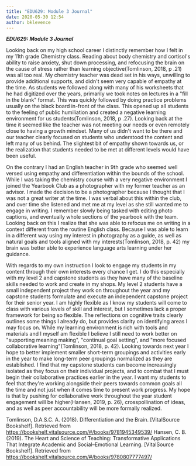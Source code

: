 ```yaml
---
title: "EDU629: Module 3 Journal"
date: 2020-05-30 12:54
author: bklevence
---
```


***EDU629: Module 3 Journal***

Looking back on my high school career I distinctly remember how I felt in my 11th grade Chemistry class. Reading about body chemistry and cortisol's ability to raise anxiety, shut down processing, and refocusing the brain on the cause of stress rather than learning objective(Tomlinson, 2018, p .21) was all too real. My chemistry teacher was dead set in his ways, unwilling to provide additional supports, and didn't seem very capable of empathy at the time. As students we followed along with many of his worksheets that he had digitized over the years, primarily we took notes on lectures in a "fill in the blank" format. This was quickly followed by doing practice problems usually on the black board in-front of the class. This opened up all students to the feeling of public humiliation and created a negative learning environment for us students(Tomlinson, 2018, p .27). Looking back at the time it seemed like the teacher was not meeting our needs or even remotely close to having a growth mindset. Many of us didn't want to be there and our teacher clearly focused on students who understood the content and left many of us behind. The slightest bit of empathy shown towards us, or the realization that students needed to be met at different levels would have been useful. 

On the contrary I had an English teacher in 9th grade who seemed well versed using empathy and differentiation within the bounds of the school. While I was taking the chemistry course with a very negative environment I joined the Yearbook Club as a photographer with my former teacher as an advisor. I made the decision to be a photographer because I thought that I was not a great writer at the time. I was verbal about this within the club, and over time she listened and met me at my level as she still wanted me to engage in writing. I remember slowly being tasked with editing photo captions, and eventually whole sections of the yearbook with the team. Looking back on this I realize that she was able to refocus me on writing in a context different from the routine English class. Because I was able to learn in a different way using my interest in photography as a guide, as well as natural goals and tools aligned with my interests(Tomlinson, 2018, p. 42) my brain was better able to experience language arts learning under her guidance.

With regards to my own instruction I look to engage my students in my content through their own interests every chance I get. I do this especially with my level 2 and capstone students as they have many of the baseline skills needed to work and create in my shops. My level 2 students have a small independent project they work on throughout the year and my capstone students formulate and execute an independent capstone project for their senior year. I am highly flexible as I know my students will come to class with various levels of skill and interest, but I sometimes lack a proper framework for being so flexible. The reflections on cognitive traits clearly outlines some things I already do, but provides clarity on identifying areas I may focus on. While my learning environment is rich with tools and materials and I myself am flexible I believe I still need to work better on "supporting meaning making", "continual goal setting", and "more focused collaborative learning"(Tomlinson, 2018, p. 42). Looking towards next year I hope to better implement smaller short-term groupings and activities early in the year to make long-term peer groupings normalized as they are established. I find that my capstone students can become increasingly isolated as they focus on their individual projects, and to combat that I must begin their collaborative practices earlier in the year. I want my students to feel that they're working alongside their peers towards common goals all the time and not just when it comes time to present work progress. My hope is that by pushing for collaborative work throughout the year student engagement will be higher(Hansen, 2019, p. 26), crosspollination of ideas, and as well as peer accountability will be more formally realized.

Tomlinson, D.A.S.C. A. (2018). Differentiation and the Brain. [VitalSource Bookshelf]. Retrieved from https://bookshelf.vitalsource.com/#/books/9781945349539/
Hansen, C. B. (2019). The Heart and Science of Teaching: Transformative Applications That Integrate Academic and Social–Emotional Learning. [VitalSource Bookshelf]. Retrieved from https://bookshelf.vitalsource.com/#/books/9780807777497/
